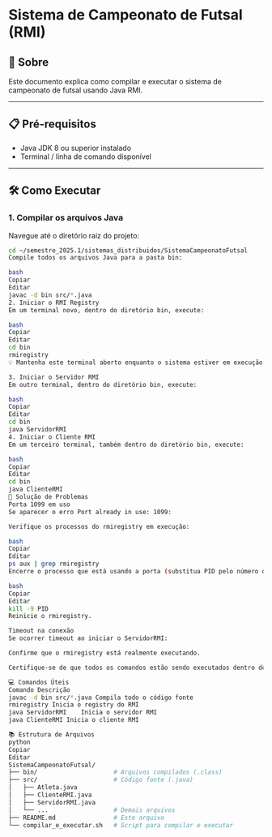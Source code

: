 # Sistema de Campeonato de Futsal (RMI)

## 📝 Sobre
Este documento explica como compilar e executar o sistema de campeonato de futsal usando Java RMI.

---

## 📋 Pré-requisitos
- Java JDK 8 ou superior instalado  
- Terminal / linha de comando disponível  

---

## 🛠️ Como Executar

### 1. Compilar os arquivos Java
Navegue até o diretório raiz do projeto:

```bash
cd ~/semestre_2025.1/sistemas_distribuidos/SistemaCampeonatoFutsal
Compile todos os arquivos Java para a pasta bin:

bash
Copiar
Editar
javac -d bin src/*.java
2. Iniciar o RMI Registry
Em um terminal novo, dentro do diretório bin, execute:

bash
Copiar
Editar
cd bin
rmiregistry
💡 Mantenha este terminal aberto enquanto o sistema estiver em execução.

3. Iniciar o Servidor RMI
Em outro terminal, dentro do diretório bin, execute:

bash
Copiar
Editar
cd bin
java ServidorRMI
4. Iniciar o Cliente RMI
Em um terceiro terminal, também dentro do diretório bin, execute:

bash
Copiar
Editar
cd bin
java ClienteRMI
🔧 Solução de Problemas
Porta 1099 em uso
Se aparecer o erro Port already in use: 1099:

Verifique os processos do rmiregistry em execução:

bash
Copiar
Editar
ps aux | grep rmiregistry
Encerre o processo que está usando a porta (substitua PID pelo número do processo):

bash
Copiar
Editar
kill -9 PID
Reinicie o rmiregistry.

Timeout na conexão
Se ocorrer timeout ao iniciar o ServidorRMI:

Confirme que o rmiregistry está realmente executando.

Certifique-se de que todos os comandos estão sendo executados dentro do diretório bin.

💻 Comandos Úteis
Comando	Descrição
javac -d bin src/*.java	Compila todo o código fonte
rmiregistry	Inicia o registry do RMI
java ServidorRMI	Inicia o servidor RMI
java ClienteRMI	Inicia o cliente RMI

📚 Estrutura de Arquivos
python
Copiar
Editar
SistemaCampeonatoFutsal/
├── bin/                     # Arquivos compilados (.class)
├── src/                     # Código fonte (.java)
│   ├── Atleta.java
│   ├── ClienteRMI.java
│   ├── ServidorRMI.java
│   └── ...                  # Demais arquivos
├── README.md                # Este arquivo
└── compilar_e_executar.sh   # Script para compilar e executar
